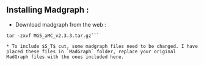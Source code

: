 ## Installing Madgraph :
* Download madgraph from the web : 

```wget https://launchpad.net/mg5amcnlo/2.0/2.3.0/+download/MG5_aMC_v2.3.3.tar.gz
tar -zxvf MG5_aMC_v2.3.3.tar.gz```

* To include $S_T$ cut, some madgraph files need to be changed. I have placed these files in `MadGraph` folder, replace your original MadGraph files with the ones included here. 

